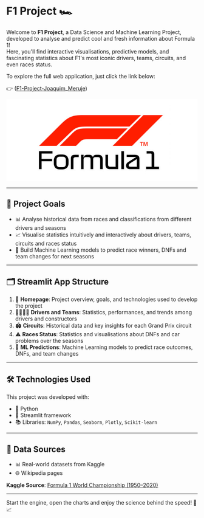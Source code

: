 # F1 Project 🏎️

Welcome to **F1 Project**, a Data Science and Machine Learning Project, developed to analyse and predict cool and fresh information about Formula 1!  
Here, you'll find interactive visualisations, predictive models, and fascinating statistics about F1's most iconic drivers, teams, circuits, and even races status.

To explore the full web application, just click the link below:

👉 ([F1-Project-Joaquim_Meruje](https://f1-project-joaquim-meruje.streamlit.app/))

![Logo](Images/logo.jpg)

---

## 🎯 Project Goals

- 📊 Analyse historical data from races and classifications from different drivers and seasons  
- 📈 Visualise statistics intuitively and interactively about drivers, teams, circuits and races status  
- 🤖 Build Machine Learning models to predict race winners, DNFs and team changes for next seasons

---

## 🗂️ Streamlit App Structure

1. 🏁 **Homepage**: Project overview, goals, and technologies used to develop the project  
2. 👨‍👩‍👧‍👦 **Drivers and Teams**: Statistics, performances, and trends among drivers and constructors  
3. 🏟️ **Circuits**: Historical data and key insights for each Grand Prix circuit  
4. ⚠️ **Races Status**: Statistics and visualisations about DNFs and car problems over the seasons  
5. 🤖 **ML Predictions**: Machine Learning models to predict race outcomes, DNFs, and team changes

---

## 🛠️ Technologies Used

This project was developed with:

- 🐍 Python  
- 🧪 Streamlit framework  
- 📚 Libraries: `NumPy`, `Pandas`, `Seaborn`, `Plotly`, `Scikit-learn`

---

## 📂 Data Sources

- 📊 Real-world datasets from Kaggle  
- 🌐 Wikipedia pages  

**Kaggle Source**: [Formula 1 World Championship (1950–2020)](https://www.kaggle.com/datasets/rohanrao/formula-1-world-championship-1950-2020)

---

Start the engine, open the charts and enjoy the science behind the speed! 🏁📈




